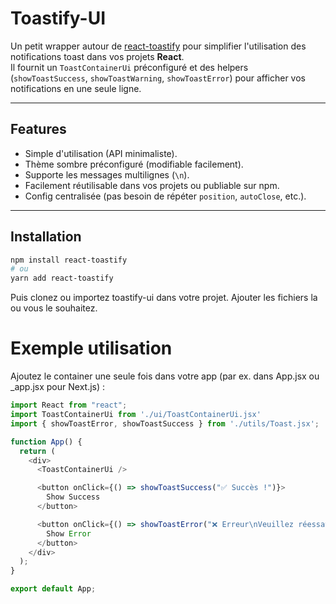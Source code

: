 # Toastify-UI

Un petit wrapper autour de [react-toastify](https://fkhadra.github.io/react-toastify/introduction) pour simplifier l'utilisation des notifications toast dans vos projets **React**.  
Il fournit un `ToastContainerUi` préconfiguré et des helpers (`showToastSuccess`, `showToastWarning`, `showToastError`) pour afficher vos notifications en une seule ligne.

---

## Features
- Simple d'utilisation (API minimaliste).
- Thème sombre préconfiguré (modifiable facilement).
- Supporte les messages multilignes (`\n`).
- Facilement réutilisable dans vos projets ou publiable sur npm.
- Config centralisée (pas besoin de répéter `position`, `autoClose`, etc.).

---

## Installation

```bash
npm install react-toastify
# ou
yarn add react-toastify
```

Puis clonez ou importez toastify-ui dans votre projet. Ajouter les fichiers la ou vous le souhaitez.

# Exemple utilisation 

Ajoutez le container une seule fois dans votre app (par ex. dans App.jsx ou _app.jsx pour Next.js) :

```javascript
import React from "react";
import ToastContainerUi from './ui/ToastContainerUi.jsx'
import { showToastError, showToastSuccess } from './utils/Toast.jsx';

function App() {
  return (
    <div>
      <ToastContainerUi />

      <button onClick={() => showToastSuccess("✅ Succès !")}>
        Show Success
      </button>

      <button onClick={() => showToastError("❌ Erreur\nVeuillez réessayer")}>
        Show Error
      </button>
    </div>
  );
}

export default App;
```

